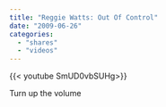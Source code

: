```yaml
---
title: "Reggie Watts: Out Of Control"
date: "2009-06-26"
categories:
  - "shares"
  - "videos"
---
```


<div style="width: 70vw;">{{< youtube SmUD0vbSUHg>}}</div>

Turn up the volume
